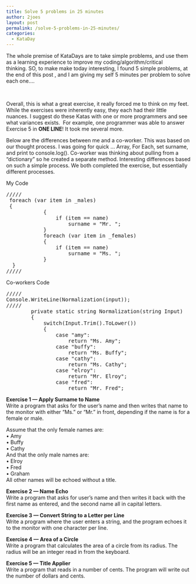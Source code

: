 ```yaml
---
title: Solve 5 problems in 25 minutes
author: 2joes
layout: post
permalink: /solve-5-problems-in-25-minutes/
categories:
  - KataDay
---
```

The whole premise of KataDays are to take simple problems, and use them as a learning experience to improve my coding/algorithm/critical thinking. SO, to make make today interesting, I found 5 simple problems, at the end of this post , and I am giving my self 5 minutes per problem to solve each one&#8230;.

&nbsp;

Overall, this is what a great exercise, it really forced me to think on my feet. While the exercises were inherently easy, they each had their little nuances. I suggest do these Katas with one or more programmers and see what variances exists.  For example, one programmer was able to answer Exercise 5 in **ONE LINE**! It took me several more.

Below are the differences between me and a co-worker. This was based on our thought process. <!--more-->I was going for quick … Array, For Each, set surname, and print to console.log(). Co-worker was thinking about pulling from a “dictionary” so he created a separate method. Interesting differences based on such a simple process. We both completed the exercise, but essentially different processes.

My Code

<pre class="lang:c# decode:true">///// 
 foreach (var item in _males)
 {
            {
                if (item == name)
                    surname = "Mr. ";
            }
            foreach (var item in _females)
            {
                if (item == name)
                    surname = "Ms. ";
            }
  }
/////</pre>

Co-workers Code

<pre class="lang:c# decode:true">/////
Console.WriteLine(Normalization(input));
/////
        private static string Normalization(string Input)
        {
            switch(Input.Trim().ToLower())
            {
                case "amy":
                    return "Ms. Amy";
                case "buffy":
                    return "Ms. Buffy";
                case "cathy":
                    return "Ms. Cathy";
                case "elroy":
                    return "Mr. Elroy";
                case "fred":
                    return "Mr. Fred";</pre>

**Exercise 1 &#8212; Apply Surname to Name**  
Write a program that asks for the user&#8217;s name and then writes that name to the monitor with either &#8220;Ms.&#8221; or &#8220;Mr.&#8221; in front, depending if the name is for a female or male.

Assume that the only female names are:  
• Amy  
• Buffy  
• Cathy  
And that the only male names are:  
• Elroy  
• Fred  
• Graham  
All other names will be echoed without a title.

**Exercise 2 &#8212; Name Echo**  
Write a program that asks for user&#8217;s name and then writes it back with the first name as entered, and the second name all in capital letters.

**Exercise 3 &#8212; Convert String to a Letter per Line**  
Write a program where the user enters a string, and the program echoes it to the monitor with one character per line.

**Exercise 4 &#8212; Area of a Circle**  
Write a program that calculates the area of a circle from its radius. The radius will be an integer read in from the keyboard.

**Exercise 5 &#8212; Title Applier**  
Write a program that reads in a number of cents. The program will write out the number of dollars and cents.

##